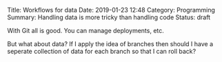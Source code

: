 Title: Workflows for data
Date: 2019-01-23 12:48
Category: Programming
Summary: Handling data is more tricky than handling code
Status: draft

With Git all is good. You can manage deployments, etc.

But what about data? If I apply the idea of branches then should I have a
seperate collection of data for each branch so that I can roll back?
